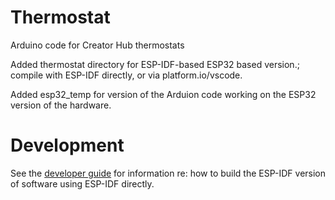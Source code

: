 # Thermostat

Arduino code for Creator Hub thermostats

Added thermostat directory for ESP-IDF-based ESP32 based version.; compile with ESP-IDF directly, or via platform.io/vscode.

Added esp32_temp for version of the Arduion code working on the ESP32 version of the hardware.  

# Development

See the [developer guide](thermostat/README-dev.md) for information re: how to build the ESP-IDF version of software using ESP-IDF directly.
